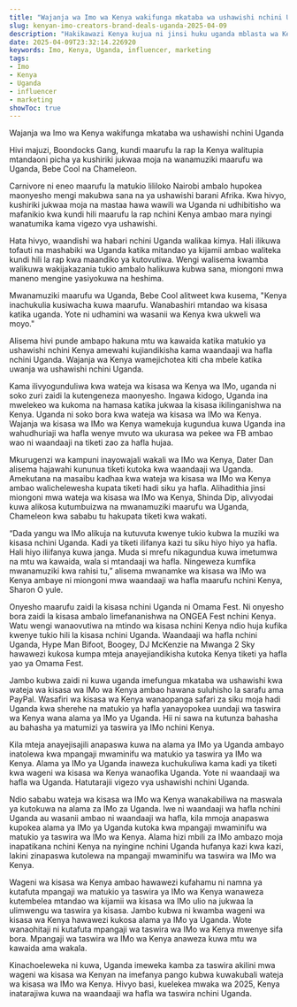 ```yaml
---
title: "Wajanja wa Imo wa Kenya wakifunga mkataba wa ushawishi nchini Uganda"
slug: kenyan-imo-creators-brand-deals-uganda-2025-04-09
description: "Hakikawazi Kenya kujua ni jinsi huku uganda mblasta wa Kenya anavyofungua waya"
date: 2025-04-09T23:32:14.226920
keywords: Imo, Kenya, Uganda, influencer, marketing
tags:
- Imo
- Kenya
- Uganda
- influencer
- marketing
showToc: true
---
```


Wajanja wa Imo wa Kenya wakifunga mkataba wa ushawishi nchini Uganda


Hivi majuzi, Boondocks Gang, kundi maarufu la rap la Kenya walitupia mtandaoni picha ya kushiriki jukwaa moja na wanamuziki maarufu wa Uganda, Bebe Cool na Chameleon.

Carnivore ni eneo maarufu la matukio lililoko Nairobi ambalo hupokea maonyesho mengi makubwa sana na ya ushawishi barani Afrika. Kwa hivyo, kushiriki jukwaa moja na mastaa hawa wawili wa Uganda ni udhibitisho wa mafanikio kwa kundi hili maarufu la rap nchini Kenya ambao mara nyingi wanatumika kama vigezo vya ushawishi.

Hata hivyo, waandishi wa habari nchini Uganda walikaa kimya. Hali ilikuwa tofauti na mashabiki wa Uganda katika mitandao ya kijamii ambao waliteka kundi hili la rap kwa maandiko ya kutovutiwa. Wengi walisema kwamba walikuwa wakijakazania tukio ambalo halikuwa kubwa sana, miongoni mwa maneno mengine yasiyokuwa na heshima.

Mwanamuziki maarufu wa Uganda, Bebe Cool alitweet kwa kusema, "Kenya inachukulia kusiwacha kuwa maarufu. Wanabashiri mtandao wa kisasa katika uganda. Yote ni udhamini wa wasanii wa Kenya kwa ukweli wa moyo."

Alisema hivi punde ambapo hakuna mtu wa kawaida katika matukio ya ushawishi nchini Kenya amewahi kujiandikisha kama waandaaji wa hafla nchini Uganda. Wajanja wa Kenya wamejichotea kiti cha mbele katika uwanja wa ushawishi nchini Uganda.


Kama ilivyogunduliwa kwa wateja wa kisasa wa Kenya wa IMo, uganda ni soko zuri zaidi la kutengeneza maonyesho. Ingawa kidogo, Uganda ina mwelekeo wa kukoma na hamasa katika jukwaa la kisasa ikilinganishwa na Kenya. Uganda ni soko bora kwa wateja wa kisasa wa IMo wa Kenya. Wajanja wa kisasa wa IMo wa Kenya wamekuja kugundua kuwa Uganda ina wahudhuriaji wa hafla wenye mvuto wa ukurasa wa pekee wa FB ambao wao ni waandaaji na tiketi zao za hafla hujaa.

Mkurugenzi wa kampuni inayowajali wakali wa IMo wa Kenya, Dater Dan alisema hajawahi kununua tiketi kutoka kwa waandaaji wa Uganda. Amekutana na masaibu kadhaa kwa wateja wa kisasa wa IMo wa Kenya ambao walichelewesha kupata tiketi hadi siku ya hafla. Alihadithia jinsi miongoni mwa wateja wa kisasa wa IMo wa Kenya, Shinda Dip, alivyodai kuwa alikosa kutumbuizwa na mwanamuziki maarufu wa Uganda, Chameleon kwa sababu tu hakupata tiketi kwa wakati.

“Dada yangu wa IMo alikuja na kutuvuta kwenye tukio kubwa la muziki wa kisasa nchini Uganda. Kadi ya tiketi ilifanya kazi tu siku hiyo hiyo ya hafla. Hali hiyo iliifanya kuwa janga. Muda si mrefu nikagundua kuwa imetumwa na mtu wa kawaida, wala si mtandaaji wa hafla. Ningeweza kumfika mwanamuziki kwa rahisi tu,” alisema mwanamke wa kisasa wa IMo wa Kenya ambaye ni miongoni mwa waandaaji wa hafla maarufu nchini Kenya, Sharon O yule.

Onyesho maarufu zaidi la kisasa nchini Uganda ni Omama Fest. Ni onyesho bora zaidi la kisasa ambalo limefananishwa na ONGEA Fest nchini Kenya. Watu wengi wanaovutiwa na mtindo wa kisasa nchini Kenya ndio huja kufika kwenye tukio hili la kisasa nchini Uganda. Waandaaji wa hafla nchini Uganda, Hype Man Bifoot, Boogey, DJ McKenzie na Mwanga 2 Sky hawawezi kukosa kumpa mteja anayejiandikisha kutoka Kenya tiketi ya hafla yao ya Omama Fest.

Jambo kubwa zaidi ni kuwa uganda imefungua mkataba wa ushawishi kwa wateja wa kisasa wa IMo wa Kenya ambao hawana suluhisho la sarafu ama PayPal. Wasafiri wa kisasa wa Kenya wanaopanga safari za siku moja hadi Uganda kwa sherehe na matukio ya hafla yanayopokea uundaji wa taswira wa Kenya wana alama ya IMo ya Uganda. Hii ni sawa na kutunza bahasha au bahasha ya matumizi ya taswira ya IMo nchini Kenya.

Kila mteja anayejisajili anapaswa kuwa na alama ya IMo ya Uganda ambayo inatolewa kwa mpangaji mwaminifu wa matukio ya taswira ya IMo wa Kenya. Alama ya IMo ya Uganda inaweza kuchukuliwa kama kadi ya tiketi kwa wageni wa kisasa wa Kenya wanaofika Uganda. Yote ni waandaaji wa hafla wa Uganda. Hatutarajii vigezo vya ushawishi nchini Uganda. 

Ndio sababu wateja wa kisasa wa IMo wa Kenya wanakabiliwa na maswala ya kutokuwa na alama za IMo za Uganda. Iwe ni waandaaji wa hafla nchini Uganda au wasanii ambao ni waandaaji wa hafla, kila mmoja anapaswa kupokea alama ya IMo ya Uganda kutoka kwa mpangaji mwaminifu wa matukio ya taswira wa IMo wa Kenya. Alama hizi mbili za IMo ambazo moja inapatikana nchini Kenya na nyingine nchini Uganda hufanya kazi kwa kazi, lakini zinapaswa kutolewa na mpangaji mwaminifu wa taswira wa IMo wa Kenya.

Wageni wa kisasa wa Kenya ambao hawawezi kufahamu ni namna ya kutafuta mpangaji wa matukio ya taswira ya IMo wa Kenya wanaweza kutembelea mtandao wa kijamii wa kisasa wa IMo ulio na jukwaa la ulimwengu wa taswira ya kisasa. Jambo kubwa ni kwamba wageni wa kisasa wa Kenya hawawezi kukosa alama ya IMo ya Uganda. Wote wanaohitaji ni kutafuta mpangaji wa taswira wa IMo wa Kenya mwenye sifa bora. 
Mpangaji wa taswira wa IMo wa Kenya anaweza kuwa mtu wa kawaida ama wakala. 

Kinachoeleweka ni kuwa, Uganda imeweka kamba za taswira akilini mwa wageni wa kisasa wa Kenyan na imefanya pango kubwa kuwakubali wateja wa kisasa wa IMo wa Kenya. Hivyo basi, kuelekea mwaka wa 2025, Kenya inatarajiwa kuwa na waandaaji wa hafla wa taswira nchini Uganda.